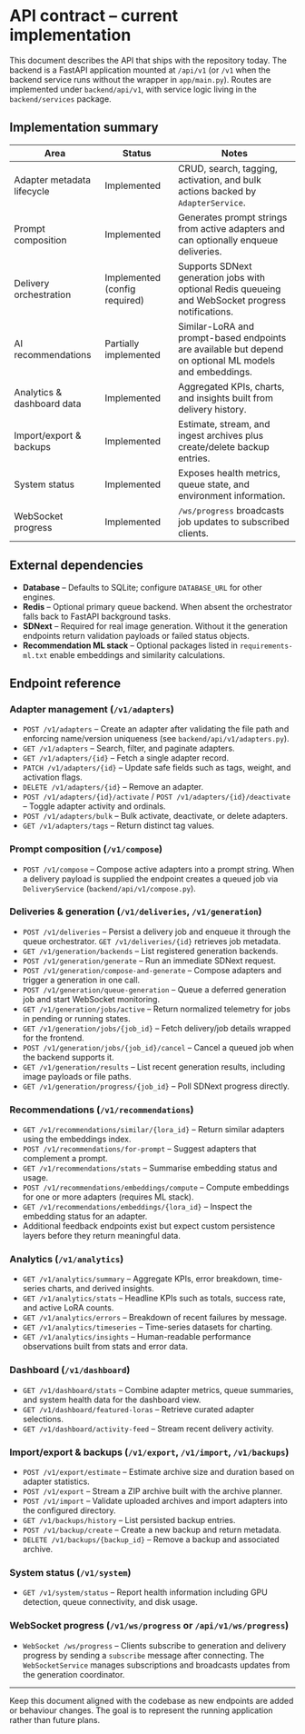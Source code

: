 # API contract – current implementation

This document describes the API that ships with the repository today. The
backend is a FastAPI application mounted at `/api/v1` (or `/v1` when the backend
service runs without the wrapper in `app/main.py`). Routes are implemented under
`backend/api/v1`, with service logic living in the `backend/services` package.

## Implementation summary

| Area | Status | Notes |
| --- | --- | --- |
| Adapter metadata lifecycle | Implemented | CRUD, search, tagging, activation, and bulk actions backed by `AdapterService`. |
| Prompt composition | Implemented | Generates prompt strings from active adapters and can optionally enqueue deliveries. |
| Delivery orchestration | Implemented (config required) | Supports SDNext generation jobs with optional Redis queueing and WebSocket progress notifications. |
| AI recommendations | Partially implemented | Similar-LoRA and prompt-based endpoints are available but depend on optional ML models and embeddings. |
| Analytics & dashboard data | Implemented | Aggregated KPIs, charts, and insights built from delivery history. |
| Import/export & backups | Implemented | Estimate, stream, and ingest archives plus create/delete backup entries. |
| System status | Implemented | Exposes health metrics, queue state, and environment information. |
| WebSocket progress | Implemented | `/ws/progress` broadcasts job updates to subscribed clients. |

## External dependencies

- **Database** – Defaults to SQLite; configure `DATABASE_URL` for other engines.
- **Redis** – Optional primary queue backend. When absent the orchestrator falls
  back to FastAPI background tasks.
- **SDNext** – Required for real image generation. Without it the generation
  endpoints return validation payloads or failed status objects.
- **Recommendation ML stack** – Optional packages listed in
  `requirements-ml.txt` enable embeddings and similarity calculations.

## Endpoint reference

### Adapter management (`/v1/adapters`)

- `POST /v1/adapters` – Create an adapter after validating the file path and
  enforcing name/version uniqueness (see `backend/api/v1/adapters.py`).
- `GET /v1/adapters` – Search, filter, and paginate adapters.
- `GET /v1/adapters/{id}` – Fetch a single adapter record.
- `PATCH /v1/adapters/{id}` – Update safe fields such as tags, weight, and
  activation flags.
- `DELETE /v1/adapters/{id}` – Remove an adapter.
- `POST /v1/adapters/{id}/activate` / `POST /v1/adapters/{id}/deactivate` –
  Toggle adapter activity and ordinals.
- `POST /v1/adapters/bulk` – Bulk activate, deactivate, or delete adapters.
- `GET /v1/adapters/tags` – Return distinct tag values.

### Prompt composition (`/v1/compose`)

- `POST /v1/compose` – Compose active adapters into a prompt string. When a
  delivery payload is supplied the endpoint creates a queued job via
  `DeliveryService` (`backend/api/v1/compose.py`).

### Deliveries & generation (`/v1/deliveries`, `/v1/generation`)

- `POST /v1/deliveries` – Persist a delivery job and enqueue it through the
  queue orchestrator. `GET /v1/deliveries/{id}` retrieves job metadata.
- `GET /v1/generation/backends` – List registered generation backends.
- `POST /v1/generation/generate` – Run an immediate SDNext request.
- `POST /v1/generation/compose-and-generate` – Compose adapters and trigger a
  generation in one call.
- `POST /v1/generation/queue-generation` – Queue a deferred generation job and
  start WebSocket monitoring.
- `GET /v1/generation/jobs/active` – Return normalized telemetry for jobs in
  pending or running states.
- `GET /v1/generation/jobs/{job_id}` – Fetch delivery/job details wrapped for
  the frontend.
- `POST /v1/generation/jobs/{job_id}/cancel` – Cancel a queued job when the
  backend supports it.
- `GET /v1/generation/results` – List recent generation results, including image
  payloads or file paths.
- `GET /v1/generation/progress/{job_id}` – Poll SDNext progress directly.

### Recommendations (`/v1/recommendations`)

- `GET /v1/recommendations/similar/{lora_id}` – Return similar adapters using
  the embeddings index.
- `POST /v1/recommendations/for-prompt` – Suggest adapters that complement a
  prompt.
- `GET /v1/recommendations/stats` – Summarise embedding status and usage.
- `POST /v1/recommendations/embeddings/compute` – Compute embeddings for one or
  more adapters (requires ML stack).
- `GET /v1/recommendations/embeddings/{lora_id}` – Inspect the embedding status
  for an adapter.
- Additional feedback endpoints exist but expect custom persistence layers
  before they return meaningful data.

### Analytics (`/v1/analytics`)

- `GET /v1/analytics/summary` – Aggregate KPIs, error breakdown, time-series
  charts, and derived insights.
- `GET /v1/analytics/stats` – Headline KPIs such as totals, success rate, and
  active LoRA counts.
- `GET /v1/analytics/errors` – Breakdown of recent failures by message.
- `GET /v1/analytics/timeseries` – Time-series datasets for charting.
- `GET /v1/analytics/insights` – Human-readable performance observations built
  from stats and error data.

### Dashboard (`/v1/dashboard`)

- `GET /v1/dashboard/stats` – Combine adapter metrics, queue summaries, and
  system health data for the dashboard view.
- `GET /v1/dashboard/featured-loras` – Retrieve curated adapter selections.
- `GET /v1/dashboard/activity-feed` – Stream recent delivery activity.

### Import/export & backups (`/v1/export`, `/v1/import`, `/v1/backups`)

- `POST /v1/export/estimate` – Estimate archive size and duration based on
  adapter statistics.
- `POST /v1/export` – Stream a ZIP archive built with the archive planner.
- `POST /v1/import` – Validate uploaded archives and import adapters into the
  configured directory.
- `GET /v1/backups/history` – List persisted backup entries.
- `POST /v1/backup/create` – Create a new backup and return metadata.
- `DELETE /v1/backups/{backup_id}` – Remove a backup and associated archive.

### System status (`/v1/system`)

- `GET /v1/system/status` – Report health information including GPU detection,
  queue connectivity, and disk usage.

### WebSocket progress (`/v1/ws/progress` or `/api/v1/ws/progress`)

- `WebSocket /ws/progress` – Clients subscribe to generation and delivery
  progress by sending a `subscribe` message after connecting. The
  `WebSocketService` manages subscriptions and broadcasts updates from the
  generation coordinator.

---

Keep this document aligned with the codebase as new endpoints are added or
behaviour changes. The goal is to represent the running application rather than
future plans.


